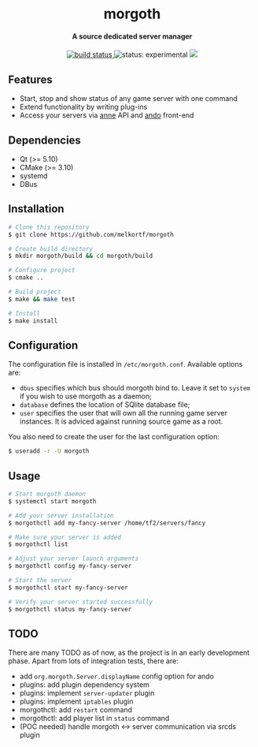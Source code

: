 <h1 align="center">
  <br>
  morgoth
</h1>

<h4 align="center">A source dedicated server manager</h4>

<div align="center">
  <a href="https://travis-ci.org/melkortf/morgoth">
    <img src="https://travis-ci.org/melkortf/morgoth.svg?branch=master" alt="build status">
  </a>
  <img src="https://img.shields.io/badge/status-experimental-yellow.svg" alt="status: experimental">
  <a href="https://github.com/melkortf/morgoth/blob/master/LICENSE">
    <img src="https://img.shields.io/badge/license-GPL-blue.svg">
  </a>
</div>


## Features

* Start, stop and show status of any game server with one command
* Extend functionality by writing plug-ins
* Access your servers via [anne](https://github.com/melkortf/anne) API and [ando](https://github.com/melkortf/ando) front-end

## Dependencies

* Qt (>= 5.10)
* CMake (>= 3.10)
* systemd
* DBus

## Installation

```bash
# Clone this repository
$ git clone https://github.com/melkortf/morgoth

# Create build directory
$ mkdir morgoth/build && cd morgoth/build

# Configure project
$ cmake ..

# Build project
$ make && make test

# Install
$ make install
```

## Configuration

The configuration file is installed in `/etc/morgoth.conf`. Available options are:
* `dbus` specifies which bus should morgoth bind to. Leave it set to `system` if you wish to use morgoth as a daemon;
* `database` defines the location of SQlite database file;
* `user` specifies the user that will own all the running game server instances. It is adviced against running source game as a root.

You also need to create the user for the last configuration option:
```bash
$ useradd -r -U morgoth
```

## Usage

```bash
# Start morgoth daemon
$ systemctl start morgoth

# Add your server installation
$ morgothctl add my-fancy-server /home/tf2/servers/fancy

# Make sure your server is added
$ morgothctl list

# Adjust your server launch arguments
$ morgothctl config my-fancy-server

# Start the server
$ morgothctl start my-fancy-server

# Verify your server started successfully
$ morgothctl status my-fancy-server
```

## TODO

There are many TODO as of now, as the project is in an early development phase.
Apart from lots of integration tests, there are:
* add `org.morgoth.Server.displayName` config option for ando
* plugins: add plugin dependency system
* plugins: implement `server-updater` plugin
* plugins: implement `iptables` plugin
* morgothctl: add `restart` command
* morgothctl: add player list in `status` command
* (POC needed) handle morgoth <-> server communication via srcds plugin
